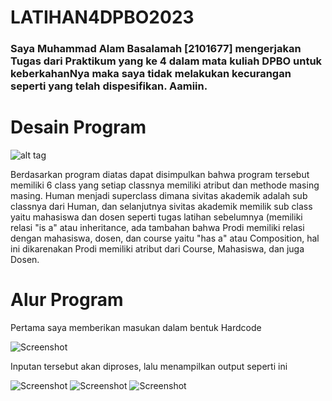 # LATIHAN4DPBO2023
### Saya Muhammad Alam Basalamah [2101677] mengerjakan Tugas dari Praktikum yang ke 4 dalam mata kuliah DPBO untuk keberkahanNya maka saya tidak melakukan kecurangan seperti yang telah dispesifikan. Aamiin.

# Desain Program
![alt tag](https://github.com/basalamahalam/LATIHAN4DPBO2023/blob/main/UML_Latprak3.png)

Berdasarkan program diatas dapat disimpulkan bahwa program tersebut memiliki 6 class yang setiap classnya memiliki atribut dan methode masing masing. Human menjadi superclass dimana sivitas akademik adalah sub classnya dari Human, dan selanjutnya sivitas akademik memilik sub class yaitu mahasiswa dan dosen seperti tugas latihan sebelumnya (memiliki relasi "is a" atau inheritance, ada tambahan bahwa Prodi memiliki relasi dengan mahasiswa, dosen, dan course yaitu "has a" atau Composition, hal ini dikarenakan Prodi memiliki atribut dari Course, Mahasiswa, dan juga Dosen.

# Alur Program

Pertama saya memberikan masukan dalam bentuk Hardcode

![Screenshot](https://github.com/basalamahalam/LATIHAN4DPBO2023/blob/main/python/screenshot/Screenshot%20(1055).png)

Inputan tersebut akan diproses, lalu menampilkan output seperti ini

![Screenshot](https://github.com/basalamahalam/LATIHAN4DPBO2023/blob/main/python/screenshot/1.PNG)
![Screenshot](https://github.com/basalamahalam/LATIHAN4DPBO2023/blob/main/python/screenshot/2.PNG)
![Screenshot](https://github.com/basalamahalam/LATIHAN4DPBO2023/blob/main/python/screenshot/3.PNG)
